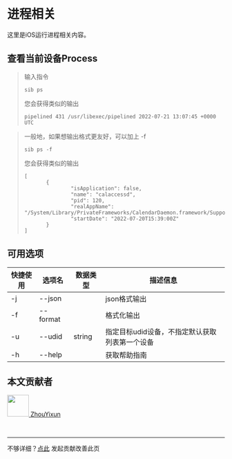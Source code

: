 # 进程相关

这里是iOS运行进程相关内容。

## 查看当前设备Process

> 输入指令
> ```
> sib ps
> ```
> 您会获得类似的输出
> ```
> pipelined 431 /usr/libexec/pipelined 2022-07-21 13:07:45 +0000 UTC
> ```

> 一般地，如果想输出格式更友好，可以加上 -f 
> ```
> sib ps -f
> ```
>  您会获得类似的输出
> ```
> [ 
>        {
>                "isApplication": false,
>                "name": "calaccessd",
>                "pid": 120,
>                "realAppName": "/System/Library/PrivateFrameworks/CalendarDaemon.framework/Support/calaccessd",
>                "startDate": "2022-07-20T15:39:00Z"
>        }
> ]

## 可用选项

|  快捷使用 | 选项名  | 数据类型 | 描述信息 |
|  ----  | ----  | ---- | ---- |
| -j  | --json | | json格式输出    |
| -f  | --format | |  格式化输出    |
| -u  | --udid | string | 指定目标udid设备，不指定默认获取列表第一个设备  |
| -h  | --help | |  获取帮助指南  |

## 本文贡献者
<div class="cont">
<a href="https://gitee.com/ZhouYixun" target="_blank">
<img src="https://portrait.gitee.com/uploads/avatars/user/2698/8096045_ZhouYixun_1645499109.png!avatar100" width="50"/>
<span>ZhouYixun</span>
</a>
</div>


&nbsp;
&nbsp;
***
不够详细？[点此](https://github.com/SonicCloudOrg/sonic-offical-website/edit/main/src/markdown/sib/sib-ps.md) 发起贡献改善此页
